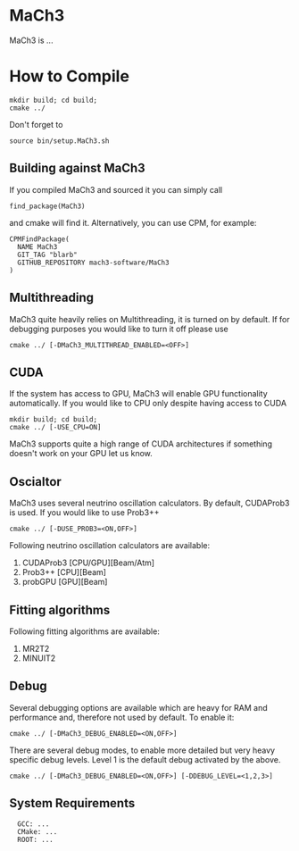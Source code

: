 # MaCh3
MaCh3 is ...

# How to Compile

```
mkdir build; cd build;
cmake ../
```

Don't forget to
```
source bin/setup.MaCh3.sh
```
## Building against MaCh3
If you compiled MaCh3 and sourced it you can simply call
```
find_package(MaCh3)
```
and cmake will find it. Alternatively, you can use CPM, for example:
```
CPMFindPackage(
  NAME MaCh3
  GIT_TAG "blarb"
  GITHUB_REPOSITORY mach3-software/MaCh3
)
```
## Multithreading
MaCh3 quite heavily relies on Multithreading, it is turned on by default. If for debugging purposes you would like to turn it off please use

```
cmake ../ [-DMaCh3_MULTITHREAD_ENABLED=<OFF>]
```

## CUDA
If the system has access to GPU, MaCh3 will enable GPU functionality automatically. If you would like to CPU only despite having access to CUDA
```
mkdir build; cd build;
cmake ../ [-USE_CPU=ON]
```
MaCh3 supports quite a high range of CUDA architectures if something doesn't work on your GPU let us know.


## Oscialtor
MaCh3 uses several neutrino oscillation calculators. By default, CUDAProb3 is used. If you would like to use Prob3++

```
cmake ../ [-DUSE_PROB3=<ON,OFF>]
```
Following neutrino oscillation calculators are available:
<ol>
<li> CUDAProb3 [CPU/GPU][Beam/Atm]  </li>
<li> Prob3++ [CPU][Beam] </li>
<li> probGPU [GPU][Beam] </li>
</ol>

## Fitting algorithms
Following fitting algorithms are available:
<ol>
<li> MR2T2  </li>
<li> MINUIT2  </li>
</ol>

## Debug
Several debugging options are available which are heavy for RAM and performance and, therefore not used by default. To enable it:
```
cmake ../ [-DMaCh3_DEBUG_ENABLED=<ON,OFF>]
```
There are several debug modes, to enable more detailed but very heavy specific debug levels. Level 1 is the default debug activated by the above.

```
cmake ../ [-DMaCh3_DEBUG_ENABLED=<ON,OFF>] [-DDEBUG_LEVEL=<1,2,3>]
```


## System Requirements
```
  GCC: ...
  CMake: ...
  ROOT: ...
```

